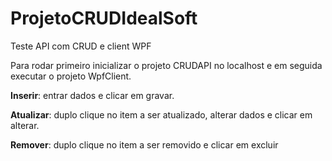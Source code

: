 # ProjetoCRUDIdealSoft

Teste API com CRUD e client WPF

Para rodar primeiro inicializar o projeto CRUDAPI no localhost e em seguida executar o projeto WpfClient.

<p><b>Inserir</b>: entrar dados e clicar em gravar.<p/>
<p><b>Atualizar</b>: duplo clique no item a ser atualizado, alterar dados e clicar em alterar.<p/>
<p><b>Remover</b>: duplo clique no item a ser removido e clicar em excluir<p/>
